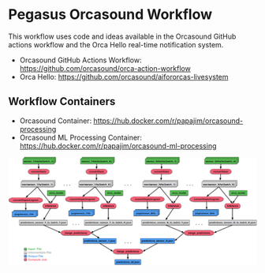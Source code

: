 # Pegasus Orcasound Workflow

This workflow uses code and ideas available in the Orcasound GitHub actions workflow
and the Orca Hello real-time notification system.

- Orcasound GitHub Actions Workflow: https://github.com/orcasound/orca-action-workflow
- Orca Hello: https://github.com/orcasound/aifororcas-livesystem


## Workflow Containers

- Orcasound Container: https://hub.docker.com/r/papajim/orcasound-processing
- Orcasound ML Processing Container: https://hub.docker.com/r/papajim/orcasound-ml-processing

![Orcasound Workflow DAG](/images/orcasound-workflow.png)
